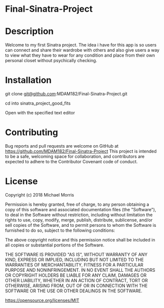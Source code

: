 # Final-Sinatra-Project

# Description
Welcome to my first Sinatra project. The idea i have for this app is so users can connect and share their wardrobe with others and also give users a way to view what they have to wear for any condition and place from their own personal closet without psychically checking.


# Installation

git clone git@github.com:MDAM182/Final-Sinatra-Project.git

cd into sinatra_project_good_fits

Open with the specified text editor


# Contributing
Bug reports and pull requests are welcome on GitHub at https://github.com/MDAM182/Final-Sinatra-Project This project is intended to be a safe, welcoming space for collaboration, and contributors are expected to adhere to the Contributor Covenant code of conduct.

# License

Copyright (c) 2018 Michael Morris

Permission is hereby granted, free of charge, to any person obtaining a copy of this software and associated documentation files (the "Software"), to deal in the Software without restriction, including without limitation the rights to use, copy, modify, merge, publish, distribute, sublicense, and/or sell copies of the Software, and to permit persons to whom the Software is furnished to do so, subject to the following conditions:

The above copyright notice and this permission notice shall be included in all copies or substantial portions of the Software.

THE SOFTWARE IS PROVIDED "AS IS", WITHOUT WARRANTY OF ANY KIND, EXPRESS OR IMPLIED, INCLUDING BUT NOT LIMITED TO THE WARRANTIES OF MERCHANTABILITY, FITNESS FOR A PARTICULAR PURPOSE AND NONINFRINGEMENT. IN NO EVENT SHALL THE AUTHORS OR COPYRIGHT HOLDERS BE LIABLE FOR ANY CLAIM, DAMAGES OR OTHER LIABILITY, WHETHER IN AN ACTION OF CONTRACT, TORT OR OTHERWISE, ARISING FROM, OUT OF OR IN CONNECTION WITH THE SOFTWARE OR THE USE OR OTHER DEALINGS IN THE SOFTWARE.

https://opensource.org/licenses/MIT

